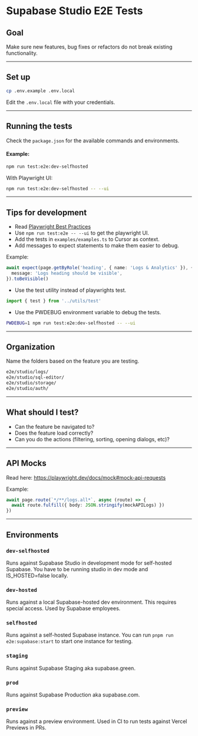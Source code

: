 # Supabase Studio E2E Tests

## Goal

Make sure new features, bug fixes or refactors do not break existing functionality.

---

## Set up

```bash
cp .env.example .env.local
```

Edit the `.env.local` file with your credentials.

---

## Running the tests

Check the `package.json` for the available commands and environments.

#### Example:

```bash
npm run test:e2e:dev-selfhosted
```

With Playwright UI:

```bash
npm run test:e2e:dev-selfhosted -- --ui
```

---

## Tips for development

- Read [Playwright Best Practices](https://playwright.dev/docs/best-practices)
- Use `npm run test:e2e -- --ui` to get the playwright UI.
- Add the tests in `examples/examples.ts` to Cursor as context.
- Add messages to expect statements to make them easier to debug.

Example:

```ts
await expect(page.getByRole('heading', { name: 'Logs & Analytics' }), {
  message: 'Logs heading should be visible',
}).toBeVisible()
```

- Use the test utility instead of playwrights test.

```ts
import { test } from '../utils/test'
```

- Use the PWDEBUG environment variable to debug the tests.

```bash
PWDEBUG=1 npm run test:e2e:dev-selfhosted -- --ui
```

---

## Organization

Name the folders based on the feature you are testing.

```bash
e2e/studio/logs/
e2e/studio/sql-editor/
e2e/studio/storage/
e2e/studio/auth/
```

---

## What should I test?

- Can the feature be navigated to?
- Does the feature load correctly?
- Can you do the actions (filtering, sorting, opening dialogs, etc)?

---

## API Mocks

Read here: https://playwright.dev/docs/mock#mock-api-requests

Example:

```ts
await page.route(`*/**/logs.all*`, async (route) => {
  await route.fulfill({ body: JSON.stringify(mockAPILogs) })
})
```

---

## Environments

### `dev-selfhosted`

Runs against Supabase Studio in development mode for self-hosted Supabase. You have to be running studio in dev mode and IS_HOSTED=false locally.

### `dev-hosted`

Runs against a local Supabase-hosted dev environment. This requires special access. Used by Supabase employees.

### `selfhosted`

Runs against a self-hosted Supabase instance. You can run `pnpm run e2e:supabase:start` to start one instance for testing.

### `staging`

Runs against Supabase Staging aka supabase.green.

### `prod`

Runs against Supabase Production aka supabase.com.

### `preview`

Runs against a preview environment. Used in CI to run tests against Vercel Previews in PRs.
